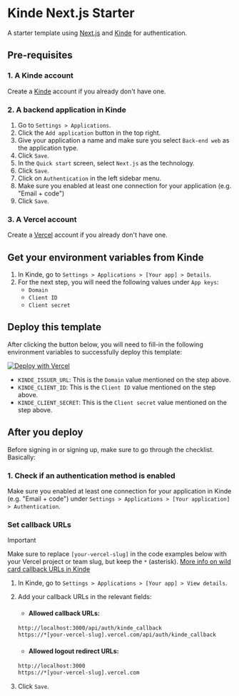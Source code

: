 # Kinde Next.js Starter

A starter template using [Next.js](https://nextjs.org) and [Kinde](https://kinde.com) for authentication.

## Pre-requisites

### 1. A Kinde account

Create a [Kinde](https://app.kinde.com/register) account if you already don't have one.

### 2. A backend application in Kinde

1. Go to `Settings > Applications`.
2. Click the `Add application` button in the top right.
3. Give your application a name and make sure you select `Back-end web` as the application type.
4. Click `Save`.
5. In the `Quick start` screen, select `Next.js` as the technology.
6. Click `Save`.
7. Click on `Authentication` in the left sidebar menu.
8. Make sure you enabled at least one connection for your application (e.g. "Email + code")
9. Click `Save`.

### 3. A Vercel account

Create a [Vercel](https://vercel.com/signup) account if you already don't have one.

## Get your environment variables from Kinde

1. In Kinde, go to `Settings > Applications > [Your app] > Details`.
2. For the next step, you will need the following values under `App keys`:
   - `Domain`
   - `Client ID`
   - `Client secret`

## Deploy this template

After clicking the button below, you will need to fill-in the following environment variables to successfully deploy this template:

<a href="https://vercel.com/new/clone?repository-url=https%3A%2F%2Fgithub.com%2Fmarcosmartini%2Fkinde-next-starter&env=KINDE_ISSUER_URL,KINDE_CLIENT_ID,KINDE_CLIENT_SECRET&envDescription=Environment%20variables%20needed&envLink=https%3A%2F%2Fdocs.kinde.com%2Fdeveloper-tools%2Fsdks%2Fbackend%2Fnextjs-sdk%2F%23configure-environment-variables&project-name=kinde-next-starter&repository-name=kinde-next-starter"><img src="https://vercel.com/button" alt="Deploy with Vercel"/></a>

- `KINDE_ISSUER_URL`: This is the `Domain` value mentioned on the step above.
- `KINDE_CLIENT_ID`: This is the `Client ID` value mentioned on the step above.
- `KINDE_CLIENT_SECRET`: This is the `Client secret` value mentioned on the step above.

## After you deploy

Before signing in or signing up, make sure to go through the checklist. Basically:

### 1. Check if an authentication method is enabled

Make sure you enabled at least one connection for your application in Kinde (e.g. "Email + code") under `Settings > Applications > [Your application] > Authentication`.

### Set callback URLs

> [!IMPORTANT]
> Make sure to replace `[your-vercel-slug]` in the code examples below with your Vercel project or team slug, but keep the `*` (asterisk).
> [More info on wild card callback URLs in Kinde](https://docs.kinde.com/get-started/connect/callback-urls/?r=search#wildcards-in-callback-urls)

1. In Kinde, go to `Settings > Applications > [Your app] > View details`.

2. Add your callback URLs in the relevant fields:

   - #### Allowed callback URLs:

   ```bash
   http://localhost:3000/api/auth/kinde_callback
   https://*[your-vercel-slug].vercel.com/api/auth/kinde_callback
   ```

   - #### Allowed logout redirect URLs:

   ```bash
   http://localhost:3000
   https://*[your-vercel-slug].vercel.com
   ```

3. Click `Save`.
